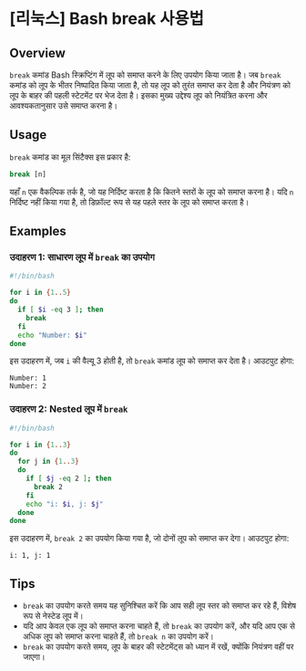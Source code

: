 # [리눅스] Bash break 사용법

## Overview
`break` कमांड Bash स्क्रिप्टिंग में लूप को समाप्त करने के लिए उपयोग किया जाता है। जब `break` कमांड को लूप के भीतर निष्पादित किया जाता है, तो यह लूप को तुरंत समाप्त कर देता है और नियंत्रण को लूप के बाहर की पहली स्टेटमेंट पर भेज देता है। इसका मुख्य उद्देश्य लूप को नियंत्रित करना और आवश्यकतानुसार उसे समाप्त करना है।

## Usage
`break` कमांड का मूल सिंटैक्स इस प्रकार है:

```bash
break [n]
```

यहाँ `n` एक वैकल्पिक तर्क है, जो यह निर्दिष्ट करता है कि कितने स्तरों के लूप को समाप्त करना है। यदि `n` निर्दिष्ट नहीं किया गया है, तो डिफ़ॉल्ट रूप से यह पहले स्तर के लूप को समाप्त करता है।

## Examples

### उदाहरण 1: साधारण लूप में `break` का उपयोग

```bash
#!/bin/bash

for i in {1..5}
do
  if [ $i -eq 3 ]; then
    break
  fi
  echo "Number: $i"
done
```

इस उदाहरण में, जब `i` की वैल्यू 3 होती है, तो `break` कमांड लूप को समाप्त कर देता है। आउटपुट होगा:

```
Number: 1
Number: 2
```

### उदाहरण 2: Nested लूप में `break`

```bash
#!/bin/bash

for i in {1..3}
do
  for j in {1..3}
  do
    if [ $j -eq 2 ]; then
      break 2
    fi
    echo "i: $i, j: $j"
  done
done
```

इस उदाहरण में, `break 2` का उपयोग किया गया है, जो दोनों लूप को समाप्त कर देगा। आउटपुट होगा:

```
i: 1, j: 1
```

## Tips
- `break` का उपयोग करते समय यह सुनिश्चित करें कि आप सही लूप स्तर को समाप्त कर रहे हैं, विशेष रूप से नेस्टेड लूप में।
- यदि आप केवल एक लूप को समाप्त करना चाहते हैं, तो `break` का उपयोग करें, और यदि आप एक से अधिक लूप को समाप्त करना चाहते हैं, तो `break n` का उपयोग करें।
- `break` का उपयोग करते समय, लूप के बाहर की स्टेटमेंट्स को ध्यान में रखें, क्योंकि नियंत्रण वहीं पर जाएगा।
